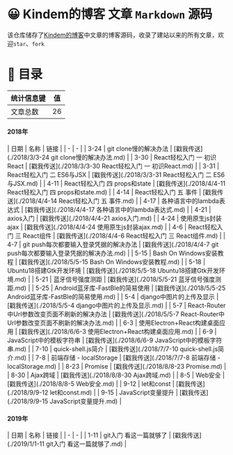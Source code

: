 # 😀 Kindem的博客 文章 `Markdown` 源码
该仓库储存了[Kindem的博客](http://www.kindemh.cn/)中文章的博客源码，收录了建站以来的所有文章，欢迎`star`、`fork`

# 📇 目录
| 统计信息键 | 值 |
| - | - |
| 文章总数 | 26 |

#### 2018年

| 日期 | 名称 | 链接 |
| - | - |
| 3-24 | git clone慢的解决办法  | [戳我传送](./2018/3/3-24 git clone慢的解决办法.md) |
| 3-30 | React轻松入门 一 初识React  | [戳我传送](./2018/3/3-30 React轻松入门 一 初识React.md) |
| 3-31 | React轻松入门 二 ES6与JSX  | [戳我传送](./2018/3/3-31 React轻松入门 二 ES6与JSX.md) |
| 4-11 | React轻松入门 四 props和state  | [戳我传送](./2018/4/4-11 React轻松入门 四 props和state.md) |
| 4-14 | React轻松入门 五 事件  | [戳我传送](./2018/4/4-14 React轻松入门 五 事件.md) |
| 4-17 | 各种语言中的lambda表达式  | [戳我传送](./2018/4/4-17 各种语言中的lambda表达式.md) |
| 4-21 | axios入门  | [戳我传送](./2018/4/4-21 axios入门.md) |
| 4-24 | 使用原生js封装ajax  | [戳我传送](./2018/4/4-24 使用原生js封装ajax.md) |
| 4-6 | React轻松入门 三 React组件  | [戳我传送](./2018/4/4-6 React轻松入门 三 React组件.md) |
| 4-7 | git push每次都要输入登录凭据的解决办法  | [戳我传送](./2018/4/4-7 git push每次都要输入登录凭据的解决办法.md) |
| 5-15 | Bash On Windows安装教程  | [戳我传送](./2018/5/5-15 Bash On Windows安装教程.md) |
| 5-18 | Ubuntu18搭建Gtk开发环境  | [戳我传送](./2018/5/5-18 Ubuntu18搭建Gtk开发环境.md) |
| 5-21 | 蓝牙信号强度测距  | [戳我传送](./2018/5/5-21 蓝牙信号强度测距.md) |
| 5-25 | Android蓝牙库-FastBle的简易使用  | [戳我传送](./2018/5/5-25 Android蓝牙库-FastBle的简易使用.md) |
| 5-4 | django中图片的上传及显示  | [戳我传送](./2018/5/5-4 django中图片的上传及显示.md) |
| 5-7 | React-Router中Url参数改变页面不刷新的解决办法  | [戳我传送](./2018/5/5-7 React-Router中Url参数改变页面不刷新的解决办法.md) |
| 6-3 | 使用Electron+React构建桌面应用  | [戳我传送](./2018/6/6-3 使用Electron+React构建桌面应用.md) |
| 6-9 | JavaScript中的模板字符串  | [戳我传送](./2018/6/6-9 JavaScript中的模板字符串.md) |
| 7-10 | quick-shell.js简介  | [戳我传送](./2018/7/7-10 quick-shell.js简介.md) |
| 7-8 | 前端存储 - localStorage  | [戳我传送](./2018/7/7-8 前端存储 - localStorage.md) |
| 8-23 | Promise  | [戳我传送](./2018/8/8-23 Promise.md) |
| 8-30 | Ajax跨域  | [戳我传送](./2018/8/8-30 Ajax跨域.md) |
| 8-5 | Web安全  | [戳我传送](./2018/8/8-5 Web安全.md) |
| 9-12 | let和const  | [戳我传送](./2018/9/9-12 let和const.md) |
| 9-15 | JavaScript变量提升  | [戳我传送](./2018/9/9-15 JavaScript变量提升.md) |


#### 2019年

| 日期 | 名称 | 链接 |
| - | - |
| 1-11 | git入门 看这一篇就够了  | [戳我传送](./2019/1/1-11 git入门 看这一篇就够了.md) |




